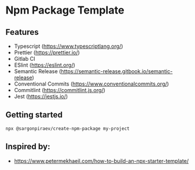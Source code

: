 # Npm Package Template

## Features

- Typescript (https://www.typescriptlang.org/)
- Prettier (https://prettier.io/)
- Gitlab CI
- ESlint (https://eslint.org/)
- Semantic Release (https://semantic-release.gitbook.io/semantic-release)
- Conventional Commits (https://www.conventionalcommits.org/)
- Commitlint (https://commitlint.js.org/)
- Jest (https://jestjs.io/)

## Getting started

`npx @sargonpiraev/create-npm-package my-project`

## Inspired by:

- https://www.petermekhaeil.com/how-to-build-an-npx-starter-template/
